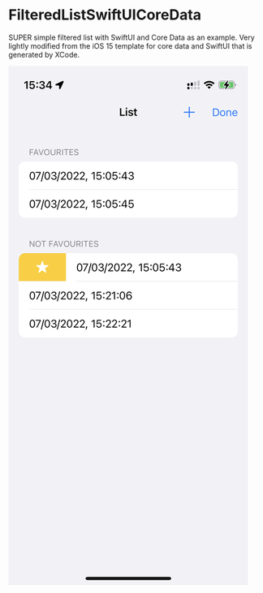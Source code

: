 # FilteredListSwiftUICoreData

SUPER simple filtered list with SwiftUI and Core Data as an example. Very lightly modified from the iOS 15 template for core data and SwiftUI that is generated by XCode.

![alt text](https://github.com/jknlsn/FilteredListSwiftUICoreData/blob/main/screenshot.png?raw=true)
